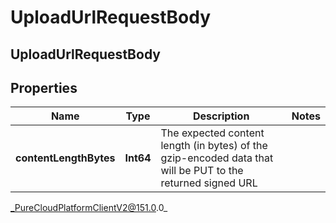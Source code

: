 # UploadUrlRequestBody

## UploadUrlRequestBody

## Properties

|Name | Type | Description | Notes|
|------------ | ------------- | ------------- | -------------|
| **contentLengthBytes** | **Int64** | The expected content length (in bytes) of the gzip-encoded data that will be PUT to the returned signed URL | |



_PureCloudPlatformClientV2@151.0.0_
